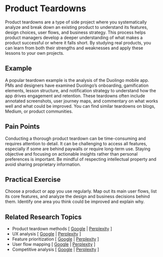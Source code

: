 # Product Teardowns

Product teardowns are a type of side project where you systematically analyze and break down an existing product to understand its features, design choices, user flows, and business strategy. This process helps product managers develop a deeper understanding of what makes a product successful or where it falls short. By studying real products, you can learn from both their strengths and weaknesses and apply these lessons to your own projects.

## Example

A popular teardown example is the analysis of the Duolingo mobile app. PMs and designers have examined Duolingo’s onboarding, gamification elements, lesson structure, and notification strategy to understand how the app drives engagement and retention. These teardowns often include annotated screenshots, user journey maps, and commentary on what works well and what could be improved. You can find similar teardowns on blogs, Medium, or product communities.

## Pain Points

Conducting a thorough product teardown can be time-consuming and requires attention to detail. It can be challenging to access all features, especially if some are behind paywalls or require long-term use. Staying objective and focusing on actionable insights rather than personal preferences is important. Be mindful of respecting intellectual property and avoid sharing proprietary information.

## Practical Exercise

Choose a product or app you use regularly. Map out its main user flows, list its core features, and analyze the design and business decisions behind them. Identify one area you think could be improved and explain why.

## Related Research Topics

* Product teardown methods \[ [Google](https://www.google.com/search?q=product+teardown+methods+in+product+management) | [Perplexity](https://www.perplexity.ai/search?q=product+teardown+methods+in+product+management) ]
* UX analysis \[ [Google](https://www.google.com/search?q=UX+analysis+in+product+management) | [Perplexity](https://www.perplexity.ai/search?q=UX+analysis+in+product+management) ]
* Feature prioritization \[ [Google](https://www.google.com/search?q=feature+prioritization+in+product+management) | [Perplexity](https://www.perplexity.ai/search?q=feature+prioritization+in+product+management) ]
* User flow mapping \[ [Google](https://www.google.com/search?q=user+flow+mapping+in+product+management) | [Perplexity](https://www.perplexity.ai/search?q=user+flow+mapping+in+product+management) ]
* Competitive analysis \[ [Google](https://www.google.com/search?q=competitive+analysis+in+product+management) | [Perplexity](https://www.perplexity.ai/search?q=competitive+analysis+in+product+management) ]